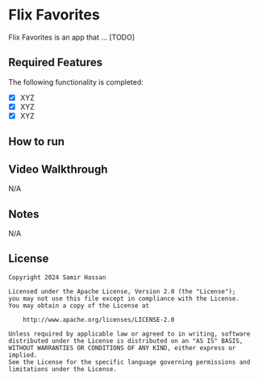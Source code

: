 # Flix Favorites

Flix Favorites is an app that ... [TODO] 

## Required Features

The following functionality is completed:

- [X] XYZ
- [X] XYZ
- [X] XYZ

## How to run

## Video Walkthrough

N/A

## Notes

N/A

## License

    Copyright 2024 Samir Hassan

    Licensed under the Apache License, Version 2.0 (the "License");
    you may not use this file except in compliance with the License.
    You may obtain a copy of the License at

        http://www.apache.org/licenses/LICENSE-2.0

    Unless required by applicable law or agreed to in writing, software
    distributed under the License is distributed on an "AS IS" BASIS,
    WITHOUT WARRANTIES OR CONDITIONS OF ANY KIND, either express or implied.
    See the License for the specific language governing permissions and
    limitations under the License.

